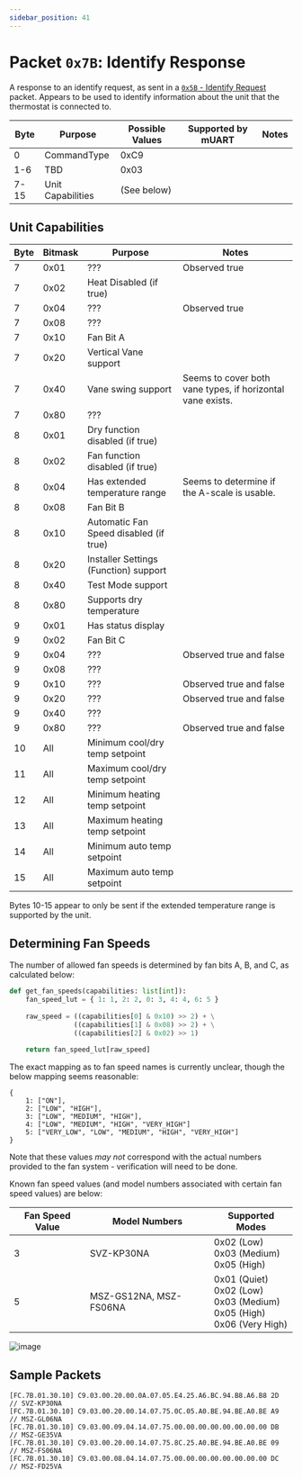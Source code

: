 ```yaml
---
sidebar_position: 41
---
```


# Packet `0x7B`: Identify Response

A response to an identify request, as sent in a 
[`0x5B` - Identify Request](0x5B-identify-request) packet. Appears to be used to identify information 
about the unit that the thermostat is connected to.

| Byte | Purpose           | Possible Values | Supported by mUART | Notes |
|------|-------------------|-----------------|--------------------|-------|
| 0    | CommandType       | 0xC9            |                    |
| 1-6  | TBD               | 0x03            |                    |
| 7-15 | Unit Capabilities | (See below)     |                    |

## Unit Capabilities

| Byte | Bitmask | Purpose                                | Notes                                                      |
|------|---------|----------------------------------------|------------------------------------------------------------|
| 7    | 0x01    | ???                                    | Observed true                                              |
| 7    | 0x02    | Heat Disabled (if true)                |                                                            |
| 7    | 0x04    | ???                                    | Observed true                                              |
| 7    | 0x08    | ???                                    |                                                            |
| 7    | 0x10    | Fan Bit A                              |                                                            |
| 7    | 0x20    | Vertical Vane support                  |                                                            |
| 7    | 0x40    | Vane swing support                     | Seems to cover both vane types, if horizontal vane exists. |
| 7    | 0x80    | ???                                    |                                                            |
| 8    | 0x01    | Dry function disabled (if true)        |                                                            |
| 8    | 0x02    | Fan function disabled (if true)        |                                                            |
| 8    | 0x04    | Has extended temperature range         | Seems to determine if the A-scale is usable.               |
| 8    | 0x08    | Fan Bit B                              |                                                            |
| 8    | 0x10    | Automatic Fan Speed disabled (if true) |                                                            |
| 8    | 0x20    | Installer Settings (Function) support  |                                                            |
| 8    | 0x40    | Test Mode support                      |                                                            |
| 8    | 0x80    | Supports dry temperature               |                                                            |
| 9    | 0x01    | Has status display                     |                                                            |
| 9    | 0x02    | Fan Bit C                              |                                                            |
| 9    | 0x04    | ???                                    | Observed true and false                                    |
| 9    | 0x08    | ???                                    |                                                            |
| 9    | 0x10    | ???                                    | Observed true and false                                    |
| 9    | 0x20    | ???                                    | Observed true and false                                    |
| 9    | 0x40    | ???                                    |                                                            |
| 9    | 0x80    | ???                                    | Observed true and false                                    |
| 10   | All     | Minimum cool/dry temp setpoint         |                                                            |
| 11   | All     | Maximum cool/dry temp setpoint         |                                                            |
| 12   | All     | Minimum heating temp setpoint          |                                                            |
| 13   | All     | Maximum heating temp setpoint          |                                                            |
| 14   | All     | Minimum auto temp setpoint             |                                                            |
| 15   | All     | Maximum auto temp setpoint             |                                                            |

Bytes 10-15 appear to only be sent if the extended temperature range is supported by the unit.

## Determining Fan Speeds

The number of allowed fan speeds is determined by fan bits A, B, and C, as calculated below:

```python
def get_fan_speeds(capabilities: list[int]):
    fan_speed_lut = { 1: 1, 2: 2, 0: 3, 4: 4, 6: 5 }
    
    raw_speed = ((capabilities[0] & 0x10) >> 2) + \
                ((capabilities[1] & 0x08) >> 2) + \
                ((capabilities[2] & 0x02) >> 1)
    
    return fan_speed_lut[raw_speed]
```

The exact mapping as to fan speed names is currently unclear, though the below mapping seems reasonable:

```python3
{
    1: ["ON"],
    2: ["LOW", "HIGH"],
    3: ["LOW", "MEDIUM", "HIGH"],
    4: ["LOW", "MEDIUM", "HIGH", "VERY_HIGH"]
    5: ["VERY_LOW", "LOW", "MEDIUM", "HIGH", "VERY_HIGH"]
}
```

Note that these values *may not* correspond with the actual numbers provided to the fan system - verification will need to be done.

Known fan speed values (and model numbers associated with certain fan speed values) are below:

| Fan Speed Value | Model Numbers          | Supported Modes                                                                    |
|-----------------|------------------------|------------------------------------------------------------------------------------|
| 3               | SVZ-KP30NA             | 0x02 (Low)<br/>0x03 (Medium)<br/>0x05 (High)                                       |
| 5               | MSZ-GS12NA, MSZ-FS06NA | 0x01 (Quiet)<br/>0x02 (Low)<br/>0x03 (Medium)<br/>0x05 (High)<br/>0x06 (Very High) |

![image](https://github.com/Sammy1Am/mitsubishi-uart/assets/5192145/ffed7a33-2eb9-4d34-83e0-924df8ac5642)

## Sample Packets

```
[FC.7B.01.30.10] C9.03.00.20.00.0A.07.05.E4.25.A6.BC.94.B8.A6.B8 2D  // SVZ-KP30NA
[FC.7B.01.30.10] C9.03.00.20.00.14.07.75.0C.05.A0.BE.94.BE.A0.BE A9  // MSZ-GL06NA
[FC.7B.01.30.10] C9.03.00.09.04.14.07.75.00.00.00.00.00.00.00.00 DB  // MSZ-GE35VA
[FC.7B.01.30.10] C9.03.00.20.00.14.07.75.8C.25.A0.BE.94.BE.A0.BE 09  // MSZ-FS06NA
[FC.7B.01.30.10] C9.03.00.08.04.14.07.75.00.00.00.00.00.00.00.00 DC  // MSZ-FD25VA
```
